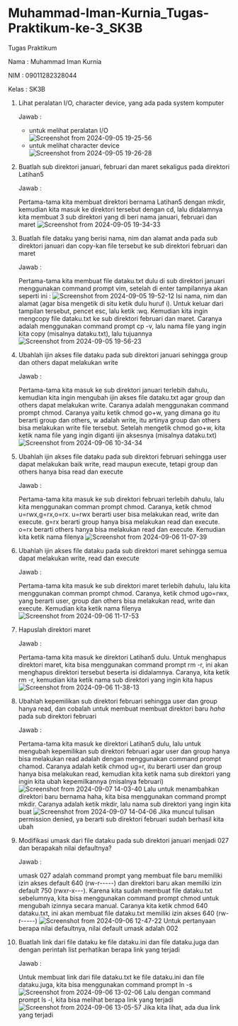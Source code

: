 # Muhammad-Iman-Kurnia_Tugas-Praktikum-ke-3_SK3B

Tugas Praktikum

Nama  : Muhammad Iman Kurnia

NIM   : 09011282328044

Kelas : SK3B

1. Lihat peralatan I/O, character device, yang ada pada system komputer
   
   Jawab :
   
   - untuk melihat peralatan I/O
     ![Screenshot from 2024-09-05 19-25-56](https://github.com/user-attachments/assets/da4f218f-25ba-451c-9ba5-0a445fad0db4)
   - untuk melihat character device
     ![Screenshot from 2024-09-05 19-26-28](https://github.com/user-attachments/assets/a76c8d16-6b72-489d-883f-fa641eb748fe)

2. Buatlah sub direktori januari, februari dan maret sekaligus pada direktori Latihan5
   
   Jawab :
   
   Pertama-tama kita membuat direktori bernama Latihan5 dengan mkdir, kemudian kita masuk ke direktori tersebut dengan cd, lalu didalamnya kita membuat 3 sub direktori yang     di beri nama januari, februari dan maret
   ![Screenshot from 2024-09-05 19-34-33](https://github.com/user-attachments/assets/7a73ee3e-2b03-4337-ad66-9a20253e4e0a)

3. Buatlah file dataku yang berisi nama, nim dan alamat anda pada sub direktori januari dan copy-kan file tersebut ke sub direktori februari dan maret
   
   Jawab :
   
   Pertama-tama kita membuat file dataku.txt dulu di sub direktori januari menggunakan command prompt vim, setelah di enter tampilannya akan seperti ini :
   ![Screenshot from 2024-09-05 19-52-12](https://github.com/user-attachments/assets/8a0e7567-eccf-427e-9863-e762a519b3b3)
   Isi nama, nim dan alamat (agar bisa mengetik di situ ketik dulu huruf i). Untuk keluar dari tampilan tersebut, pencet esc, lalu ketik :wq. Kemudian kita ingin mengcopy       file dataku.txt ke sub direktori februari dan maret. Caranya adalah menggunakan command prompt cp -v, lalu nama file yang ingin kita copy (misalnya dataku.txt), lalu         tujuannya
   ![Screenshot from 2024-09-05 19-56-23](https://github.com/user-attachments/assets/347e481e-3f75-4833-a74c-223922054ef4)

4. Ubahlah ijin akses file dataku pada sub direktori januari sehingga group dan others dapat melakukan write

   Jawab :

   Pertama-tama kita masuk ke sub direktori januari terlebih dahulu, kemudian kita ingin mengubah ijin akses file dataku.txt agar group dan others dapat melakukan write.        Caranya adalah menggunakan command prompt chmod. Caranya yaitu ketik chmod go+w, yang dimana go itu berarti group dan others, w adalah write, itu artinya group dan others    bisa melakukan write file tersebut. Setelah mengetik chmod go+w, kita ketik nama file yang ingin diganti ijin aksesnya (misalnya dataku.txt)
   ![Screenshot from 2024-09-06 10-34-34](https://github.com/user-attachments/assets/99b8e756-c550-4f9e-8068-d26c4f7fc5b0)

5. Ubahlah ijin akses file dataku pada sub direktori februari sehingga user dapat melakukan baik write, read maupun execute, tetapi group dan others hanya bisa read dan         execute

   Jawab :

   Pertama-tama kita masuk ke sub direktori februari terlebih dahulu, lalu kita menggunakan comman prompt chmod. Caranya, ketik chmod u=rwx,g=rx,o=rx. u=rwx berarti user        bisa melakukan read, write dan execute. g=rx berarti group hanya bisa melakukan read dan execute. o=rx berarti others hanya bisa melakukan read dan execute. Kemudian kita    ketik nama filenya
   ![Screenshot from 2024-09-06 11-07-39](https://github.com/user-attachments/assets/6fab3612-2024-455c-8cfd-1017a1922b0b)

6. Ubahlah ijin akses file dataku pada sub direktori maret sehingga semua dapat melakukan write, read dan execute

   Jawab :

   Pertama-tama kita masuk ke sub direktori maret terlebih dahulu, lalu kita menggunakan comman prompt chmod. Caranya, ketik chmod ugo=rwx, yang berarti user, group dan         others bisa melakukan read, write dan execute. Kemudian kita ketik nama filenya
   ![Screenshot from 2024-09-06 11-17-53](https://github.com/user-attachments/assets/9c12c636-eb16-426e-b4e1-3872ed206619)

7. Hapuslah direktori maret

   Jawab :

   Pertama-tama kita masuk ke direktori Latihan5 dulu. Untuk menghapus direktori maret, kita bisa menggunakan command prompt rm -r, ini akan menghapus direktori tersebut        beserta isi didalamnya. Caranya, kita ketik rm -r, kemudian kita ketik nama sub direktori yang ingin kita hapus
   ![Screenshot from 2024-09-06 11-38-13](https://github.com/user-attachments/assets/711a3463-1e1a-4acd-8b06-afe94ab22ebe)

8. Ubahlah kepemilikan sub direktori februari sehingga user dan group hanya read, dan cobalah untuk membuat membuat direktori baru _haha_ pada sub direktori februari

   Jawab :
   
   Pertama-tama kita masuk ke direktori Latihan5 dulu, lalu untuk mengubah kepemilikan sub direktori februari agar user dan group hanya bisa melakukan read adalah dengan menggunakan command prompt chamod. Caranya adalah ketik chmod ug=r, itu berarti user dan group hanya bisa melakukan read, kemudian kita ketik nama sub direktori yang ingin kita ubah kepemilkannya (misalnya februari)
     ![Screenshot from 2024-09-07 14-03-40](https://github.com/user-attachments/assets/23fdedb4-a828-4b37-9d4d-bafe94d9fec1)
   Lalu untuk menambahkan direktori baru bernama haha, kita bisa menggunakan command prompt mkdir. Caranya adalah ketik mkdir, lalu nama sub direktori yang ingin kita buat
     ![Screenshot from 2024-09-07 14-04-06](https://github.com/user-attachments/assets/eac5a809-284d-477a-907b-aa75d88445c9)
   Jika muncul tulisan permission denied, ya berarti sub direktori februari sudah berhasil kita ubah

9. Modifikasi umask dari file dataku pada sub direktori januari menjadi 027 dan berapakah nilai defaultnya?

   Jawab :

   umask 027 adalah command prompt yang membuat file baru memiliki izin akses default 640 (rw-r-----) dan direktori baru akan memilki izin default 750 (rwxr-x---). Karena       kita sudah membuat file dataku.txt sebelumnya, kita bisa menggunakan command prompt chmod untuk mengubah izinnya secara manual. Caranya kita ketik chmod 640 dataku.txt,      ini akan membuat file dataku.txt memiliki izin akses 640 (rw-r-----)
   ![Screenshot from 2024-09-06 12-47-22](https://github.com/user-attachments/assets/e68a5fd2-8415-4282-8e8d-726c380eb5d1)
   Untuk pertanyaan berapa nilai defaultnya, nilai default umask adalah 002

10. Buatlah link dari file dataku ke file dataku.ini dan file dataku.juga dan dengan perintah list perhatikan berapa link yang terjadi

    Jawab :

    Untuk membuat link dari file dataku.txt ke file dataku.ini dan file dataku.juga, kita bisa menggunakan command prompt ln -s
    ![Screenshot from 2024-09-06 13-02-06](https://github.com/user-attachments/assets/6be84b7f-88cb-49ca-b9b6-57a5373b8bb0)
    Lalu dengan command prompt ls -l, kita bisa melihat berapa link yang terjadi
    ![Screenshot from 2024-09-06 13-05-57](https://github.com/user-attachments/assets/4199a3ec-2a08-44ab-ad24-b613ff4463cd)
    Jika kita lihat, ada dua link yang terjadi



